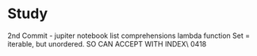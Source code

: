 # Study

2nd Commit - jupiter notebook
list comprehensions
lambda function
Set = iterable, but unordered. SO CAN ACCEPT WITH INDEX\\
0418
